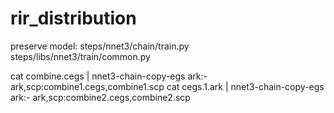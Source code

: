 # rir_distribution
preserve model: steps/nnet3/chain/train.py
steps/libs/nnet3/train/common.py

cat combine.cegs | nnet3-chain-copy-egs ark:- ark,scp:combine1.cegs,combine1.scp
cat cegs.1.ark | nnet3-chain-copy-egs ark:- ark,scp:combine2.cegs,combine2.scp
